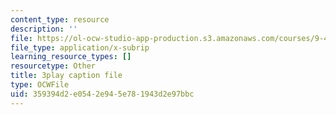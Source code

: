 ```yaml
---
content_type: resource
description: ''
file: https://ol-ocw-studio-app-production.s3.amazonaws.com/courses/9-40-introduction-to-neural-computation-spring-2018/359394d2e0542e945e781943d2e97bbc_88tKZLGOr3M.srt
file_type: application/x-subrip
learning_resource_types: []
resourcetype: Other
title: 3play caption file
type: OCWFile
uid: 359394d2-e054-2e94-5e78-1943d2e97bbc
---
```

